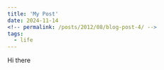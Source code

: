 ```yaml
---
title: 'My Post'
date: 2024-11-14
<!-- permalink: /posts/2012/08/blog-post-4/ -->
tags:
  - life 
---
```


Hi there
